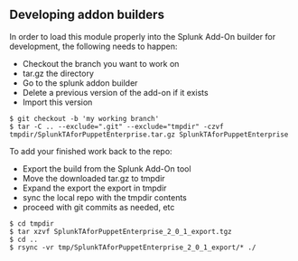## Developing addon builders

In order to load this module properly into the Splunk Add-On builder for development, the following needs to happen:

- Checkout the branch you want to work on
- tar.gz the directory
- Go to the splunk addon builder
- Delete a previous version of the add-on if it exists
- Import this version

```
$ git checkout -b 'my working branch'
$ tar -C .. --exclude=".git" --exclude="tmpdir" -czvf tmpdir/SplunkTAforPuppetEnterprise.tar.gz SplunkTAforPuppetEnterprise
```

To add your finished work back to the repo:
- Export the build from the Splunk Add-On tool
- Move the downloaded tar.gz to tmpdir
- Expand the export the export in tmpdir
- sync the local repo with the tmpdir contents
- proceed with git commits as needed, etc

```
$ cd tmpdir
$ tar xzvf SplunkTAforPuppetEnterprise_2_0_1_export.tgz
$ cd ..
$ rsync -vr tmp/SplunkTAforPuppetEnterprise_2_0_1_export/* ./
```
